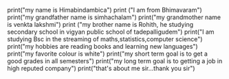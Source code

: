 print("my name is Himabindambica") 
print ("I am from Bhimavaram") 
print("my grandfather name is simhachalam") 
print("my grandmother name is venkta lakshmi")
print ("my brother name is Rohith, he studying secondary school in vigyan public school of tadepalligudem") 
print("I am studying Bsc in the streaming of maths,statistics,computer science")
print("my hobbies are reading books and learning new languages")
print("my favorite colour is white")
print("my short term goal is to get a good grades in all semesters")
print("my long term goal is to getting a job in high reputed company")
print("that's about me sir...thank you sir")
